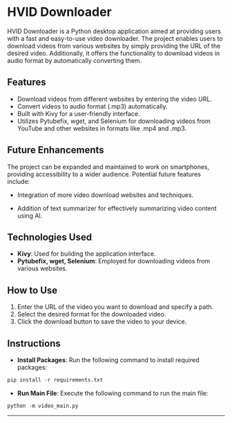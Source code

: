# HVID Downloader

HVID Downloader is a Python desktop application aimed at providing users with a fast and easy-to-use video downloader. The project enables users to download videos from various websites by simply providing the URL of the desired video. Additionally, it offers the functionality to download videos in audio format by automatically converting them.

## Features

- Download videos from different websites by entering the video URL.
- Convert videos to audio format (.mp3) automatically.
- Built with Kivy for a user-friendly interface.
- Utilizes Pytubefix, wget, and Selenium for downloading videos from YouTube and other websites in formats like .mp4 and .mp3.

## Future Enhancements

The project can be expanded and maintained to work on smartphones, providing accessibility to a wider audience. Potential future features include:

- Integration of more video download websites and techniques.

- Addition of text summarizer for effectively summarizing video content using AI.

## Technologies Used

- **Kivy**: Used for building the application interface.
- **Pytubefix, wget, Selenium**: Employed for downloading videos from various websites.
  
## How to Use

1. Enter the URL of the video you want to download and specify a path.
2. Select the desired format for the downloaded video.
3. Click the download button to save the video to your device.

## Instructions

- **Install Packages**: Run the following command to install required packages:

```python
pip install -r requirements.txt
```

- **Run Main File**: Execute the following command to run the main file:

```python
python -m video_main.py
```

---
